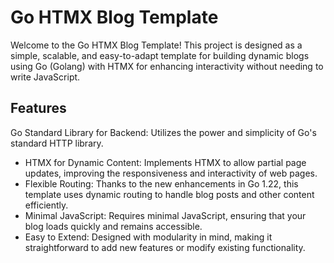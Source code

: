 # Go HTMX Blog Template

Welcome to the Go HTMX Blog Template! This project is designed as a simple, scalable, and easy-to-adapt template for building dynamic blogs using Go (Golang) with HTMX for enhancing interactivity without needing to write JavaScript.

## Features

Go Standard Library for Backend: Utilizes the power and simplicity of Go's standard HTTP library.

- HTMX for Dynamic Content: Implements HTMX to allow partial page updates, improving the responsiveness and interactivity of web pages.
- Flexible Routing: Thanks to the new enhancements in Go 1.22, this template uses dynamic routing to handle blog posts and other content efficiently.
- Minimal JavaScript: Requires minimal JavaScript, ensuring that your blog loads quickly and remains accessible.
- Easy to Extend: Designed with modularity in mind, making it straightforward to add new features or modify existing functionality.

